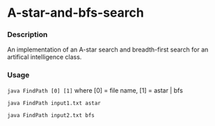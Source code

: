# A-star-and-bfs-search

### Description
An implementation of an A-star search and breadth-first search for an artifical intelligence class.

### Usage
`java FindPath [0] [1]`
where [0] = file name, [1] = astar | bfs
 
`java FindPath input1.txt astar`
                
`java FindPath input2.txt bfs`
